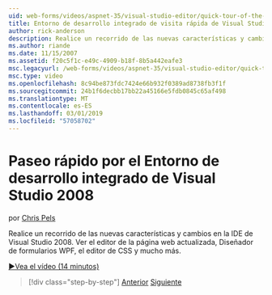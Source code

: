 ```yaml
---
uid: web-forms/videos/aspnet-35/visual-studio-editor/quick-tour-of-the-visual-studio-2008-integrated-development-environment
title: Entorno de desarrollo integrado de visita rápida de Visual Studio 2008 | Microsoft Docs
author: rick-anderson
description: Realice un recorrido de las nuevas características y cambios en la IDE de Visual Studio 2008. Ver el editor de la página web actualizada, Diseñador de formularios WPF, el editor de CSS y mucho más.
ms.author: riande
ms.date: 11/15/2007
ms.assetid: f20c5f1c-e49c-4909-b18f-8b5a442eafe3
msc.legacyurl: /web-forms/videos/aspnet-35/visual-studio-editor/quick-tour-of-the-visual-studio-2008-integrated-development-environment
msc.type: video
ms.openlocfilehash: 8c94be873fdc7424e66b932f0389ad8738fb3f1f
ms.sourcegitcommit: 24b1f6decbb17bb22a45166e5fdb0845c65af498
ms.translationtype: MT
ms.contentlocale: es-ES
ms.lasthandoff: 03/01/2019
ms.locfileid: "57058702"
---
```

<a name="quick-tour-of-the-visual-studio-2008-integrated-development-environment"></a>Paseo rápido por el Entorno de desarrollo integrado de Visual Studio 2008
====================
por [Chris Pels](https://twitter.com/chrispels)

Realice un recorrido de las nuevas características y cambios en la IDE de Visual Studio 2008. Ver el editor de la página web actualizada, Diseñador de formularios WPF, el editor de CSS y mucho más.

[&#9654;Vea el vídeo (14 minutos)](https://channel9.msdn.com/Blogs/ASP-NET-Site-Videos/quick-tour-of-the-visual-studio-2008-integrated-development-environment)

> [!div class="step-by-step"]
> [Anterior](intellisense-for-jscript-and-aspnet-ajax.md)
> [Siguiente](creating-and-modifying-a-css-file.md)
